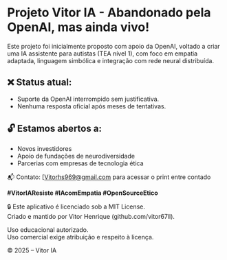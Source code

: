 # Projeto Vitor IA - Abandonado pela OpenAI, mas ainda vivo!

Este projeto foi inicialmente proposto com apoio da OpenAI, voltado a criar uma IA assistente para autistas (TEA nível 1), com foco em empatia adaptada, linguagem simbólica e integração com rede neural distribuída.

## ❌ Status atual:
- Suporte da OpenAI interrompido sem justificativa.
- Nenhuma resposta oficial após meses de tentativas.

## 🔓 Estamos abertos a:
- Novos investidores
- Apoio de fundações de neurodiversidade
- Parcerias com empresas de tecnologia ética

📬 Contato: [Vitorhs969@gmail.com 
para acessar o print entre contado

**#VitorIAResiste #IAcomEmpatia #OpenSourceEtico**

🔒 Este aplicativo é licenciado sob a MIT License.  
Criado e mantido por Vitor Henrique (github.com/vitor67ll).  

Uso educacional autorizado.  
Uso comercial exige atribuição e respeito à licença.  

© 2025 – Vitor IA
